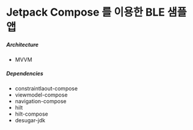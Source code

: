 # Jetpack Compose 를 이용한 BLE 샘플 앱

##### Architecture
- MVVM

##### Dependencies
- constraintlaout-compose
- viewmodel-compose
- navigation-compose
- hilt
- hilt-compose
- desugar-jdk
